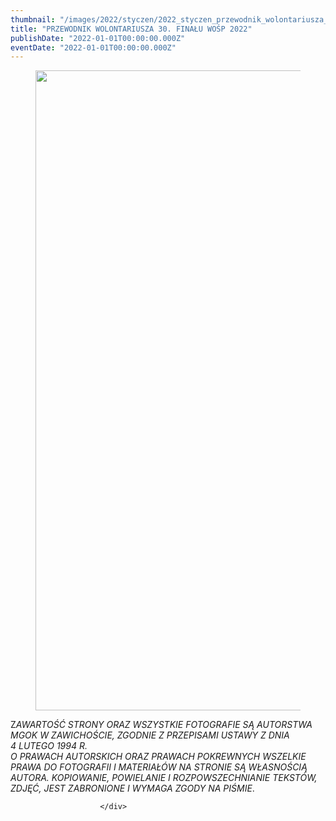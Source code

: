 ```yaml
---
thumbnail: "/images/2022/styczen/2022_styczen_przewodnik_wolontariusza_30_fina_u_wo_p_2022_2022_01_przewodnik_wolontariusza_30_fina_u_wo_p_2022_pl1-724x1024.jpg"
title: "PRZEWODNIK WOLONTARIUSZA 30. FINAŁU WOŚP 2022"
publishDate: "2022-01-01T00:00:00.000Z"
eventDate: "2022-01-01T00:00:00.000Z"
---
```


<div class="entry-content">
							
							
<figure class="wp-block-image size-large"><a href="http://mgok-zawichost.pl/wp-content/uploads/2022/02/pl1.jpg"><img fetchpriority="high" decoding="async" width="724" height="1024" src="/images/2022/styczen/2022_styczen_przewodnik_wolontariusza_30_fina_u_wo_p_2022_2022_01_przewodnik_wolontariusza_30_fina_u_wo_p_2022_pl1-724x1024.jpg" alt="" class="wp-image-8399" srcset="/images/2022/styczen/2022_styczen_przewodnik_wolontariusza_30_fina_u_wo_p_2022_2022_01_przewodnik_wolontariusza_30_fina_u_wo_p_2022_pl1-724x1024.jpg 724w, /images/2022/styczen/pl1-212x300.jpg 212w, /images/2022/styczen/pl1-768x1086.jpg 768w, /images/2022/styczen/pl1.jpg 800w" sizes="(max-width: 724px) 100vw, 724px"></a></figure>



<p>Z<em>AWARTOŚĆ STRONY ORAZ WSZYSTKIE FOTOGRAFIE SĄ AUTORSTWA MGOK W ZAWICHOŚCIE, ZGODNIE Z PRZEPISAMI USTAWY Z DNIA&nbsp;</em><br><em>4 LUTEGO 1994 R.<br>O PRAWACH AUTORSKICH ORAZ PRAWACH POKREWNYCH WSZELKIE PRAWA DO FOTOGRAFII I MATERIAŁÓW NA STRONIE SĄ WŁASNOŚCIĄ AUTORA. KOPIOWANIE, POWIELANIE I ROZPOWSZECHNIANIE TEKSTÓW, ZDJĘĆ, JEST ZABRONIONE I WYMAGA ZGODY NA PIŚMIE</em>.</p>
						
						</div>
